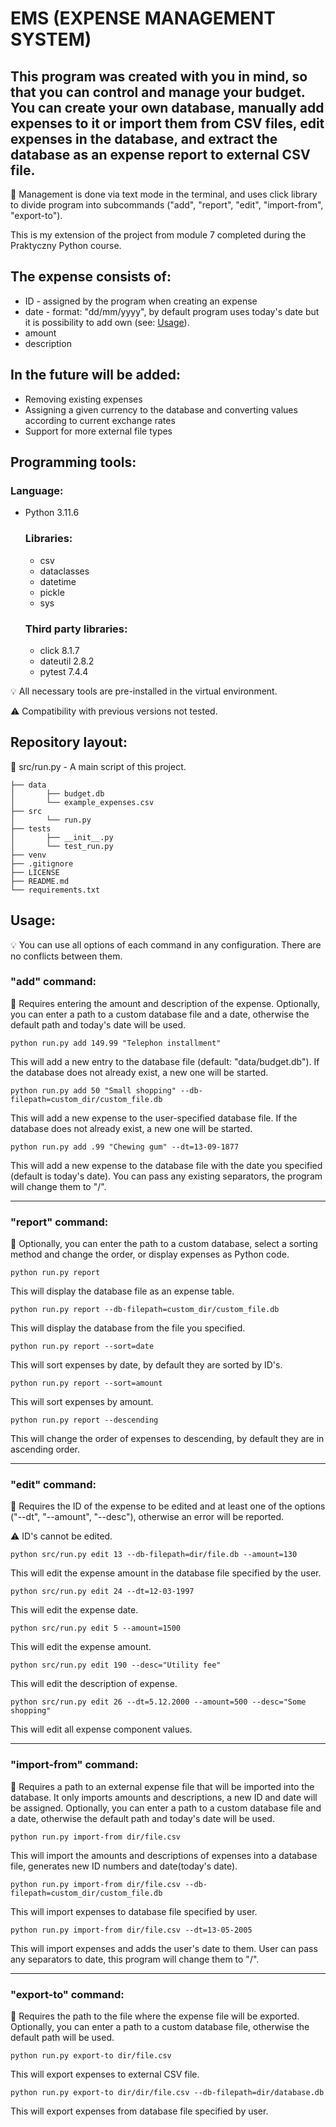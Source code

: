 # EMS (EXPENSE MANAGEMENT SYSTEM)

## This program was created with you in mind, so that you can control and manage your budget. You can create your own database, manually add expenses to it or import them from CSV files, edit expenses in the database, and extract the database as an expense report to external CSV file.

:memo: Management is done via text mode in the terminal, and uses click library to divide program into subcommands ("add", "report", "edit", "import-from", "export-to").

This is my extension of the project from module 7 completed during the Praktyczny Python course.

## The expense consists of:
- ID - assigned by the program when creating an expense
- date - format: "dd/mm/yyyy", by default program uses today's date but it is possibility to add own (see: [Usage](#usage)).
- amount
- description

## In the future will be added:
- Removing existing expenses
- Assigning a given currency to the database and converting values according to current exchange rates
- Support for more external file types

## Programming tools:

### Language:
- Python 3.11.6

  ### Libraries:
    - csv
    - dataclasses
    - datetime
    - pickle
    - sys

  ### Third party libraries:
    - click 8.1.7
    - dateutil 2.8.2
    - pytest 7.4.4

:bulb: All necessary tools are pre-installed in the virtual environment.

:warning: Compatibility with previous versions not tested.

## Repository layout:
:memo: src/run.py - A main script of this project.
```
├── data
│       ├── budget.db
│       └── example_expenses.csv
├── src
│       └── run.py
├── tests
│       ├── __init__.py
│       └── test_run.py
├── venv
├── .gitignore
├── LICENSE
├── README.md
└── requirements.txt
```
## Usage:
:bulb: You can use all options of each command in any configuration. There are no conflicts between them.

### "add" command:
:memo: Requires entering the amount and description of the expense. Optionally, you can enter a path to a custom database file and a date, otherwise the default path and today's date will be used.
    
    python run.py add 149.99 "Telephon installment"
This will add a new entry to the database file (default: "data/budget.db"). If the database does not already exist, a new one will be started.
    
    python run.py add 50 "Small shopping" --db-filepath=custom_dir/custom_file.db
This will add a new expense to the user-specified database file. If the database does not already exist, a new one will be started.

    python run.py add .99 "Chewing gum" --dt=13-09-1877
This will add a new expense to the database file with the date you specified (default is today's date). You can pass any existing separators, the program will change them to "/".

---

### "report" command:
:memo: Optionally, you can enter the path to a custom database, select a sorting method and change the order, or display expenses as Python code.

    python run.py report
This will display the database file as an expense table.

    python run.py report --db-filepath=custom_dir/custom_file.db
This will display the database from the file you specified.

    python run.py report --sort=date
This will sort expenses by date, by default they are sorted by ID's.

    python run.py report --sort=amount
This will sort expenses by amount.

    python run.py report --descending
This will change the order of expenses to descending, by default they are in ascending order.

---

### "edit" command:
:memo: Requires the ID of the expense to be edited and at least one of the options ("--dt", "--amount", "--desc"), otherwise an error will be reported.

:warning: ID's cannot be edited.

    python src/run.py edit 13 --db-filepath=dir/file.db --amount=130
This will edit the expense amount in the database file specified by the user.

    python src/run.py edit 24 --dt=12-03-1997
This will edit the expense date.

    python src/run.py edit 5 --amount=1500
This will edit the expense amount.

    python src/run.py edit 190 --desc="Utility fee"
This will edit the description of expense.

    python src/run.py edit 26 --dt=5.12.2000 --amount=500 --desc="Some shopping"
This will edit all expense component values.

---

### "import-from" command:
:memo: Requires a path to an external expense file that will be imported into the database. It only imports amounts and descriptions, a new ID and date will be assigned. Optionally, you can enter a path to a custom database file and a date, otherwise the default path and today's date will be used.
    
    python run.py import-from dir/file.csv
This will import the amounts and descriptions of expenses into a database file, generates new ID numbers and date(today's date).

    python run.py import-from dir/file.csv --db-filepath=custom_dir/custom_file.db
This will import expenses to database file specified by user.

    python run.py import-from dir/file.csv --dt=13-05-2005
This will import expenses and adds the user's date to them. User can pass any separators to date, this program will change them to "/".

---

### "export-to" command:
:memo: Requires the path to the file where the expense file will be exported. Optionally, you can enter a path to a custom database file, otherwise the default path will be used.

    python run.py export-to dir/file.csv
This will export expenses to external CSV file.

    python run.py export-to dir/dir/file.csv --db-filepath=dir/database.db
This will export expenses from database file specified by user.
